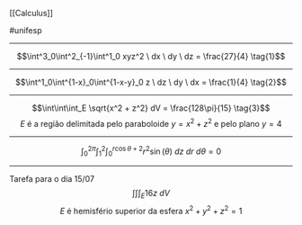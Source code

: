 [[Calculus]]

#unifesp 

---

$$\int^3_0\int^2_{-1}\int^1_0 xyz^2 \ dx \ dy \ dz = \frac{27}{4} \tag{1}$$

---

$$\int^1_0\int^{1-x}_0\int^{1-x-y}_0 z \ dz \ dy \ dx = \frac{1}{4} \tag{2}$$

---

$$\int\int\int_E \sqrt{x^2 + z^2} dV = \frac{128\pi}{15} \tag{3}$$ 
$$E \text{ é a região delimitada pelo paraboloide } y = x^2 + z^2 \text{ e pelo plano } y = 4$$

---

$$\int^{2\pi}_0\int^2_1\int^{r \cos{\theta + 2}}_0 r^2 \sin(\theta) \ dz \ dr \ d\theta = 0 \tag{4}$$

---

Tarefa para o dia 15/07
$$\int\int\int_E 16z \ dV$$
$$E \text{ é hemisfério superior da esfera } x^2 + y^2 + z^2 = 1$$